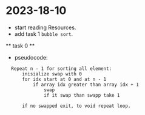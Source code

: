 # 2023-18-10

- start reading Resources.
- add task 1 `bubble sort`.

** task 0 **

- pseudocode:

```
  Repeat n - 1 for sorting all element:
      inisialize swap with 0
      for idx start at 0 and at n - 1
          if array idx greater than array idx + 1
              swap
              if it swap than swapp take 1

      if no swapped exit, to void repeat loop.
```
